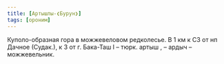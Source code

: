 ```yaml
---
title: [Артышлы-❮Бурун❯]
tags: [ороним]
---
```


Куполо-образная гора в можжевеловом редколесье. В 1 км к СЗ от нп Дачное
(Судак.), к З от г. Бака-Таш I – тюрк. артыш , – ардыч – можжевельник.
